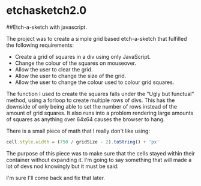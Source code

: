# etchasketch2.0
##Etch-a-sketch with javascript.

The project was to create a simple grid based etch-a-sketch that fulfilled the following requirements:

* Create a grid of squares in a div using only JavaScript.
* Change the colour of the squares on mouseover.
* Allow the user to clear the grid.
* Allow the user to change the size of the grid.
* Allow the user to change the colour used to colour grid squares.

The function I used to create the squares falls under the "Ugly but functual" method, using a forloop to create multiple rows of divs. This has the downside of only being able to set the number of rows instead of the amount of grid squares. It also runs into a problem rendering large amounts of squares as anything over 64x64 causes the browser to hang.

There is a small piece of math that I really don't like using:

```javascript
cell.style.width = (750 / gridSize - 2).toString() + 'px'
```

The purpose of this piece was to make sure that the cells stayed within their container without expanding it. I'm going to say something that will made a lot of devs nod knowingly but it must be said:

I'm sure I'll come back and fix that later.
